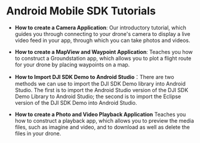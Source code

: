 # Android Mobile SDK Tutorials

- **How to create a Camera Application**: Our introductory tutorial, which guides you through connecting to your drone's camera to display a live video feed in your app, through which you can take photos and videos.

- **How to create a MapView and Waypoint Application**: Teaches you how to construct a Groundstation app, which allows you to plot a flight route for your drone by placing waypoints on a map.

- **How to Import DJI SDK Demo to Android Studio**：There are two methods we can use to import the DJI SDK Demo library into Android Studio. The first is to import the Android Studio version of the DJI SDK Demo Library to Android Studio; the second is to import the Eclipse version of the DJI SDK Demo into Android Studio.

- **How to create a Photo and Video Playback Application**
Teaches you how to construct a playback app, which allows you to preview the media files, such as imagine and video, and to download as well as delete the files in your drone. 
